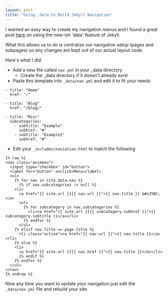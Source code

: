 ```yaml
---
layout: post
title: "Using _data to Build Jekyll Navigation"
---
```


I wanted an easy way to create my navigation menus and I found a great post [here](http://www.tournemille.com/blog/How-to-create-data-driven-navigation-in-Jekyll/) on using the new-ish 'data' feature of Jekyll.

What this allows us to do is centralize our navigation setup (pages and subpages) so any changes are kept out of our actual layout code.

Here's what I did:

* Add a new file called `nav.yml` in your _data directory
  * Create the _data directory if it doesn't already exist
* Paste this template into `_data/nav.yml` and edit it to fit your needs

```
- title: "Home"
  href: "/"

- title: "Blog"
  href: "/blog/"

- title: "Misc"
  subcategories:
    - subtitle: "Example"
      subhref: "#"
    - subtitle: "Example2"
      subhref: "#"
```

* Edit your `_includes/naviation.html` to match the following

```
{% raw %}
<nav class="animenu">	
  <input type="checkbox" id="button">
  <label for="button" onclick>Menu</label> 
  <ul>
    {% for nav in site.data.nav %}
      {% if nav.subcategories != null %}
	<li>
	  <a href="{{ site.url }}{{ nav.url }}">{{ nav.title }} &#x25BC;</a>
	  <ul>
	    {% for subcategory in nav.subcategories %}
	      <li><a href="{{ site.url }}{{ subcategory.subhref }}">{{ subcategory.subtitle }}</a></li>
	    {% endfor %}
	  </ul>
	{% elsif nav.title == page.title %}
	  <li class="active"><a href="{{ nav.url }}">{{ nav.title }}</a></li>
	{% else %} 
	<li>
	  <a href="{{ site.url }}{{ nav.href }}">{{ nav.title }}</a></li>
      {% endif %}
    {% endfor %}
  </ul>
</nav> 
{% endraw %}
```

Now any time you want to update your navigation just edit the `_data/nav.yml` file and rebuild your site.
